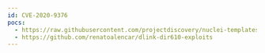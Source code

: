 ```yaml
---
id: CVE-2020-9376
pocs:
  - https://raw.githubusercontent.com/projectdiscovery/nuclei-templates/master/cves/CVE-2020-9376.yaml
  - https://github.com/renatoalencar/dlink-dir610-exploits
---
```

